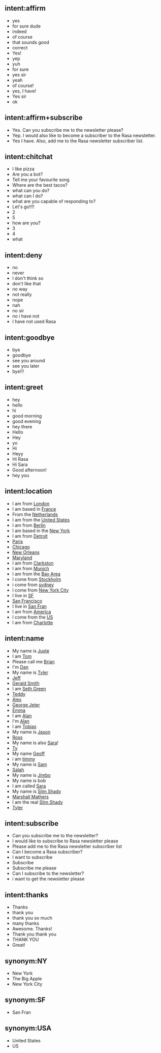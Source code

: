 ## intent:affirm
- yes
- for sure dude
- indeed
- of course
- that sounds good
- correct
- Yes!
- yep
- yuh
- for sure
- yes sir
- yeah
- of course!
- yes, I have!
- Yes sir
- ok

## intent:affirm+subscribe
- Yes. Can you subscribe me to the newsletter please?
- Yep. I would also like to become a subscriber to the Rasa newsletter.
- Yes I have. Also, add me to the Rasa newsletter subscriber list.

## intent:chitchat
- I like pizza
- Are you a bot?
- Tell me your favourite song
- Where are the best tacos?
- what can you do?
- what can I do?
- what are you capable of responding to?
- Let's go!!!!
- 2
- 5
- how are you?
- 3
- 4
- what

## intent:deny
- no
- never
- I don't think so
- don't like that
- no way
- not really
- nope
- nah
- no sir
- no i have not
- I have not used Rasa

## intent:goodbye
- bye
- goodbye
- see you around
- see you later
- bye!!!

## intent:greet
- hey
- hello
- hi
- good morning
- good evening
- hey there
- Hello
- Hey
- yo
- Hi
- Heyy
- Hi Rasa
- Hi Sara
- Good afternoon!
- hey you

## intent:location
- I am from [London](location)
- I am based in [France](location)
- From the [Netherlands](location)
- I am from the [United States](location:USA)
- I am from [Berlin](location)
- I am based in the [New York](location:NYC)
- I am from [Detroit](location)
- [Paris](location)
- [Chicago](location)
- [New Orleans](location)
- [Maryland](location)
- I am from [Clarkston](location)
- I am from [Munich](location)
- I am from the [Bay Area](location)
- I come from [Stockholm](location)
- i come from [sydney](location)
- I come from [New York City](name)
- I live in [SF](location)
- [San Francisco](location)
- I live in [San Fran](location:SF)
- I am from [America](location)
- I come from the [US](location)
- I am from [Charlotte](location)

## intent:name
- My name is [Juste](name)
- I am [Tom](name)
- Please call me [Brian](name)
- I'm [Dan](name)
- My name is [Tyler](name)
- [Jeff](name)
- [Gerald Smith](name)
- I am [Seth Green](name)
- [Teddy](name)
- [Alex](name)
- [George Jeter](name)
- [Emma](name)
- I am [Alan](name)
- I'm [Alan](name)
- I am [Tobias](name)
- My name is [Jason](name)
- [Ross](name)
- My name is also [Sara](name)!
- [Ty](name)
- My name [Geoff](name)
- i am [timmy](name)
- My name is [Sam](name)
- [Salah](name)
- My name is [Jimbo](name)
- My name is bob
- I am called [Sara](name)
- My name is [Slim Shady](name)
- [Marshall Mathers](name)
- I am the real [Slim Shady](name)
- [Tyler](name)

## intent:subscribe
- Can you subscribe me to the newsletter?
- I would like to subscribe to Rasa newsletter please
- Please add me to the Rasa newsletter subscriber list
- Can I become a Rasa subscriber?
- I want to subscribe
- Subscribe
- Subscribe me please
- Can I subscribe to the newsletter?
- i want to get the newsletter please

## intent:thanks
- Thanks
- thank you
- thank you so much
- many thanks
- Awesome. Thanks!
- Thank you thank you
- THANK YOU
- Great!

## synonym:NY
- New York
- The Big Apple
- New York City

## synonym:SF
- San Fran

## synonym:USA
- United States
- US
